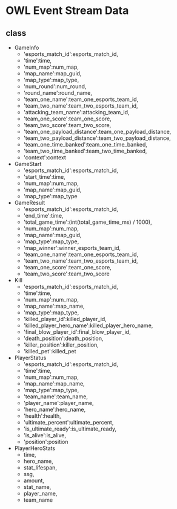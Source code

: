 # OWL Event Stream Data

## class
- GameInfo
    + 'esports_match_id':esports_match_id,
    + 'time':time,
    + 'num_map':num_map,
    + 'map_name':map_guid,
    + 'map_type':map_type,
    + 'num_round':num_round,
    + 'round_name':round_name,
    + 'team_one_name':team_one_esports_team_id,
    + 'team_two_name':team_two_esports_team_id,
    + 'attacking_team_name':attacking_team_id,
    + 'team_one_score':team_one_score,
    + 'team_two_score':team_two_score,
    + 'team_one_payload_distance':team_one_payload_distance,
    + 'team_two_payload_distance':team_two_payload_distance,
    + 'team_one_time_banked':team_one_time_banked,
    + 'team_two_time_banked':team_two_time_banked,
    + 'context':context
- GameStart
    + 'esports_match_id':esports_match_id,
    + 'start_time':time,
    + 'num_map':num_map,
    + 'map_name':map_guid,
    + 'map_type':map_type
- GameResult
    + 'esports_match_id':esports_match_id,
    + 'end_time':time,
    + 'total_game_time':(int(total_game_time_ms) / 1000),
    + 'num_map':num_map,
    + 'map_name':map_guid,
    + 'map_type':map_type,
    + 'map_winner':winner_esports_team_id,
    + 'team_one_name':team_one_esports_team_id,
    + 'team_two_name':team_two_esports_team_id,
    + 'team_one_score':team_one_score,
    + 'team_two_score':team_two_score
- Kill
    + 'esports_match_id':esports_match_id,
    + 'time':time,
    + 'num_map':num_map,
    + 'map_name':map_name,
    + 'map_type':map_type,
    + 'killed_player_id':killed_player_id,
    + 'killed_player_hero_name':killed_player_hero_name,
    + 'final_blow_player_id':final_blow_player_id,
    + 'death_position':death_position,
    + 'killer_position':killer_position,
    + 'killed_pet':killed_pet
- PlayerStatus
    + 'esports_match_id':esports_match_id,
    + 'time':time,
    + 'num_map':num_map,
    + 'map_name':map_name,
    + 'map_type':map_type,
    + 'team_name':team_name,
    + 'player_name':player_name,
    + 'hero_name':hero_name,
    + 'health':health,
    + 'ultimate_percent':ultimate_percent,
    + 'is_ultimate_ready':is_ultimate_ready,
    + 'is_alive':is_alive,
    + 'position':position
- PlayerHeroStats
    + time,
    + hero_name,
    + stat_lifespan, 
    + ssg, 
    + amount, 
    + stat_name, 
    + player_name, 
    + team_name